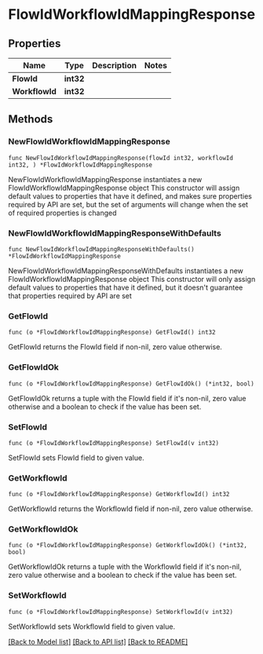 # FlowIdWorkflowIdMappingResponse

## Properties

Name | Type | Description | Notes
------------ | ------------- | ------------- | -------------
**FlowId** | **int32** |  | 
**WorkflowId** | **int32** |  | 

## Methods

### NewFlowIdWorkflowIdMappingResponse

`func NewFlowIdWorkflowIdMappingResponse(flowId int32, workflowId int32, ) *FlowIdWorkflowIdMappingResponse`

NewFlowIdWorkflowIdMappingResponse instantiates a new FlowIdWorkflowIdMappingResponse object
This constructor will assign default values to properties that have it defined,
and makes sure properties required by API are set, but the set of arguments
will change when the set of required properties is changed

### NewFlowIdWorkflowIdMappingResponseWithDefaults

`func NewFlowIdWorkflowIdMappingResponseWithDefaults() *FlowIdWorkflowIdMappingResponse`

NewFlowIdWorkflowIdMappingResponseWithDefaults instantiates a new FlowIdWorkflowIdMappingResponse object
This constructor will only assign default values to properties that have it defined,
but it doesn't guarantee that properties required by API are set

### GetFlowId

`func (o *FlowIdWorkflowIdMappingResponse) GetFlowId() int32`

GetFlowId returns the FlowId field if non-nil, zero value otherwise.

### GetFlowIdOk

`func (o *FlowIdWorkflowIdMappingResponse) GetFlowIdOk() (*int32, bool)`

GetFlowIdOk returns a tuple with the FlowId field if it's non-nil, zero value otherwise
and a boolean to check if the value has been set.

### SetFlowId

`func (o *FlowIdWorkflowIdMappingResponse) SetFlowId(v int32)`

SetFlowId sets FlowId field to given value.


### GetWorkflowId

`func (o *FlowIdWorkflowIdMappingResponse) GetWorkflowId() int32`

GetWorkflowId returns the WorkflowId field if non-nil, zero value otherwise.

### GetWorkflowIdOk

`func (o *FlowIdWorkflowIdMappingResponse) GetWorkflowIdOk() (*int32, bool)`

GetWorkflowIdOk returns a tuple with the WorkflowId field if it's non-nil, zero value otherwise
and a boolean to check if the value has been set.

### SetWorkflowId

`func (o *FlowIdWorkflowIdMappingResponse) SetWorkflowId(v int32)`

SetWorkflowId sets WorkflowId field to given value.



[[Back to Model list]](../README.md#documentation-for-models) [[Back to API list]](../README.md#documentation-for-api-endpoints) [[Back to README]](../README.md)


